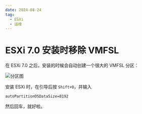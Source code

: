 ```yaml
---
date: 2024-08-24
tag:
  - ESXi
  - 运维
---
```


# ESXi 7.0 安装时移除 VMFSL

在 ESXi 7.0 之后，安装的时候会自动创建一个很大的 VMFSL 分区：

![分区图](/images/vmfsl-example.png)

安装 ESXi 时，在引导后按 `Shift+O`，并输入

```
autoPartitionOSDataSize=8192
```

然后回车，就好啦。

